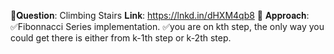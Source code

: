 📌𝐐𝐮𝐞𝐬𝐭𝐢𝐨𝐧: Climbing Stairs
𝐋𝐢𝐧𝐤:
https://lnkd.in/dHXM4qb8
📌 𝐀𝐩𝐩𝐫𝐨𝐚𝐜𝐡:
✅Fibonnacci Series implementation.
✅you are on kth step, the only way you could get there is either from k-1th step or k-2th step.
